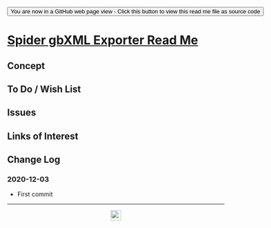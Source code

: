 <span style=display:none; >  <a href="https://ladybug-tools.github.io/spider-2020/sandbox/exporter-gbxml/" title="View file as a web page.">You are now in a GitHub source code view - click this link to view Read Me file as a web page</a> </span>

<div><input type=button onclick=window.top.location.href="https://github.com/ladybug-tools/spider-2020/blob/master/sandbox/exporter-gbxml/README.md" value='You are now in a GitHub web page view - Click this button to view this read me file as source code' ></div>


# [Spider gbXML Exporter Read Me]( https://www.ladybug.tools/spider-2020/sandbox/exporter-gbxml/readme.html )

<!--@@@
<iframe src=https://www.ladybug.tools/spider-2020/sandbox/exporter-gbxml/ class=iframe-resize ></iframe></div>
_Spider gbXML Exporter in a resizable window. One finger to rotate. Two to zoom._

### Full Screen: [Spider gbXML Exporter]( https://www.ladybug.tools/spider-2020/sandbox/exporter-gbxml/ )
@@@-->


## Concept


## To Do / Wish List


## Issues


## Links of Interest


## Change Log


### 2020-12-03

* First commit


***

<center title="hello! Click me to go up to the top" ><a href=javascript:window.scrollTo(0,0); style=text-decoration:none; > <img width=24 src="https://ladybug.tools/artwork/icons_bugs/ico/spider.ico" > </a></center>

